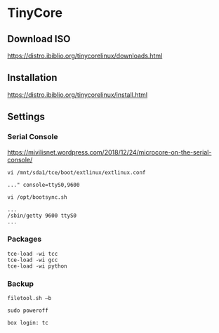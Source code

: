 # TinyCore

## Download ISO

https://distro.ibiblio.org/tinycorelinux/downloads.html

## Installation

https://distro.ibiblio.org/tinycorelinux/install.html

## Settings

### Serial Console

https://mivilisnet.wordpress.com/2018/12/24/microcore-on-the-serial-console/

`vi /mnt/sda1/tce/boot/extlinux/extlinux.conf`
```
..." console=ttyS0,9600
```

`vi /opt/bootsync.sh`
```
...
/sbin/getty 9600 ttyS0
...
```

### Packages

```
tce-load -wi tcc
tce-load -wi gcc
tce-load -wi python
```

### Backup 

```
filetool.sh –b

sudo poweroff
```

`box login: tc`